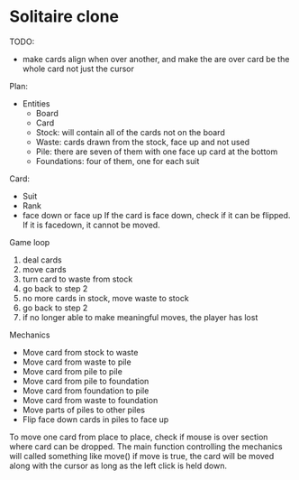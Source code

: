 # Solitaire clone

TODO:
- make cards align when over another, and make the are over card be the whole card not just the cursor

Plan:
- Entities
    - Board
    - Card
    - Stock: will contain all of the cards not on the board
    - Waste: cards drawn from the stock, face up and not used
    - Pile: there are seven of them with one face up card at the bottom
    - Foundations: four of them, one for each suit

Card:
- Suit
- Rank
- face down or face up
If the card is face down, check if it can be flipped.
If it is facedown, it cannot be moved.

Game loop
1. deal cards
2. move cards
3. turn card to waste from stock
4. go back to step 2
5. no more cards in stock, move waste to stock
6. go back to step 2
7. if no longer able to make meaningful moves, the player has lost

Mechanics
- Move card from stock to waste
- Move card from waste to pile
- Move card from pile to pile
- Move card from pile to foundation
- Move card from foundation to pile
- Move card from waste to foundation
- Move parts of piles to other piles
- Flip face down cards in piles to face up

To move one card from place to place, check if mouse is over section where card can be dropped.
The main function controlling the mechanics will called something like move() if move is true,
the card will be moved along with the cursor as long as the left click is held down.

